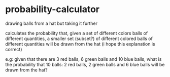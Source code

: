 # probability-calculator
 
drawing balls from a hat but taking it further

calculates the probability that, given a set of different colors balls of different quantities, a smaller set (subset?) of different colored balls of different quantities will be drawn from the hat (i hope this explanation is correct)

e.g: given that there are 3 red balls, 6 green balls and 10 blue balls, what is the probability that 10 balls: 2 red balls, 2 green balls and 6 blue balls will be drawn from the hat?
